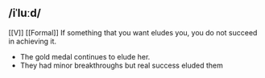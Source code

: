 ## /iˈluːd/
[[V]]  [[Formal]]
If something that you want eludes you, you do not succeed in achieving it.

- The gold medal continues to elude her.
- They had minor breakthroughs but real success eluded them